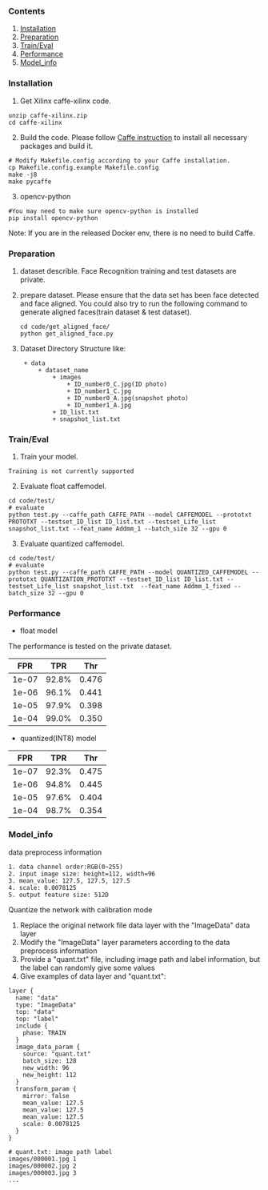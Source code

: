 ### Contents
1. [Installation](#installation)
2. [Preparation](#preparation)
3. [Train/Eval](#traineval)
4. [Performance](#performance)
5. [Model_info](#model_info)

### Installation
1. Get Xilinx caffe-xilinx code.
  ```shell
  unzip caffe-xilinx.zip
  cd caffe-xilinx
  ```

2. Build the code. Please follow [Caffe instruction](http://caffe.berkeleyvision.org/installation.html) to install all necessary packages and build it.
  ```shell
  # Modify Makefile.config according to your Caffe installation.
  cp Makefile.config.example Makefile.config
  make -j8
  make pycaffe
  ```

3. opencv-python
  ```shell
  #You may need to make sure opencv-python is installed
  pip install opencv-python
  ```

Note: If you are in the released Docker env, there is no need to build Caffe.

### Preparation

1. dataset describle.
   Face Recognition training and test datasets are private.

2. prepare dataset.
   Please ensure that the data set has been face detected and face aligned.
   You could also try to run the following command to generate aligned faces(train dataset & test dataset).
   ```shell
   cd code/get_aligned_face/
   python get_aligned_face.py
   ```

3. Dataset Directory Structure like:
   ```
    + data
        + dataset_name
            + images
                + ID_number0_C.jpg(ID photo)
                + ID_number1_C.jpg
                + ID_number0_A.jpg(snapshot photo)
                + ID_number1_A.jpg
            + ID_list.txt
            + snapshot_list.txt
   ```

### Train/Eval

1. Train your model.
  ```
  Training is not currently supported 
  ```

2. Evaluate float caffemodel.
  ```shell
  cd code/test/
  # evaluate  
  python test.py --caffe_path CAFFE_PATH --model CAFFEMODEL --prototxt PROTOTXT --testset_ID_list ID_list.txt --testset_Life_list snapshot_list.txt --feat_name Addmm_1 --batch_size 32 --gpu 0
  ```

3. Evaluate quantized caffemodel.
  ```shell
  cd code/test/
  # evaluate  
  python test.py --caffe_path CAFFE_PATH --model QUANTIZED_CAFFEMODEL --prototxt QUANTIZATION_PROTOTXT --testset_ID_list ID_list.txt --testset_Life_list snapshot_list.txt  --feat_name Addmm_1_fixed --batch_size 32 --gpu 0
  ```
### Performance


* float model

The performance is tested on the private dataset.

FPR | TPR | Thr
-- | -- | --
1e-07  |  92.8%  |  0.476
1e-06  |  96.1%  |  0.441
1e-05  |  97.9%  |  0.398
1e-04  |  99.0%  |  0.350

* quantized(INT8) model

FPR | TPR | Thr
-- | -- | --
1e-07 | 92.3% | 0.475
1e-06 | 94.8% | 0.445
1e-05 | 97.6% | 0.404
1e-04 | 98.7% | 0.354

### Model_info

data preprocess information

```
1. data channel order:RGB(0~255)
2. input image size: height=112, width=96
3. mean_value: 127.5, 127.5, 127.5
4. scale: 0.0078125
5. output feature size: 512D
```

Quantize the network with calibration mode

1. Replace the original network file data layer with the "ImageData" data layer
2. Modify the "ImageData" layer parameters according to the data preprocess information
3. Provide a "quant.txt" file, including image path and label information, but the label can randomly give some values
4. Give examples of data layer and "quant.txt":

```shell
layer {
  name: "data"
  type: "ImageData"
  top: "data"
  top: "label"
  include {
    phase: TRAIN
  }
  image_data_param {
    source: "quant.txt"
    batch_size: 128
    new_width: 96
    new_height: 112
  }
  transform_param {
    mirror: false
    mean_value: 127.5
    mean_value: 127.5
    mean_value: 127.5
    scale: 0.0078125
  }
}
```
```
# quant.txt: image path label
images/000001.jpg 1
images/000002.jpg 2
images/000003.jpg 3
...
```
